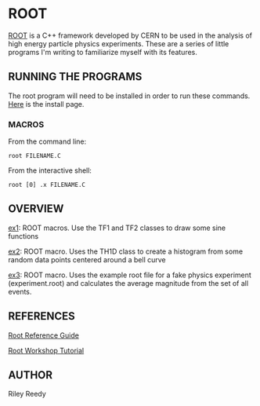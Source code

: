 # ROOT

[ROOT](https://root.cern) is a C++ framework developed by CERN to be used in the analysis of high energy particle physics experiments. These are a series of little programs I'm writing to familiarize myself with its features.

## RUNNING THE PROGRAMS

The root program will need to be installed in order to run these commands. [Here](https://root.cern/install/) is the install page.

### MACROS

From the command line:

```
root FILENAME.C
```

From the interactive shell:

```
root [0] .x FILENAME.C
```

## OVERVIEW

[ex1](./ex1): ROOT macros. Use the TF1 and TF2 classes to draw some sine functions

[ex2](./ex2): ROOT macro. Uses the TH1D class to create a histogram from some random data points centered around a bell curve

[ex3](./ex3): ROOT macro. Uses the example root file for a fake physics experiment (experiment.root) and calculates the average magnitude from the set of all events.

## REFERENCES

[Root Reference Guide](https://root.cern/doc/master/index.html)

[Root Workshop Tutorial](https://inpp.ohio.edu/~rochej/group_page/tips/RootClass2020_seligman_columbia_edu.pdf)

## AUTHOR

Riley Reedy
